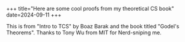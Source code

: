 +++
title="Here are some cool proofs from my theoretical CS book"
date=2024-09-11
+++

This is from "Intro to TCS" by Boaz Barak and the book titled "Godel's Theorems". Thanks to Tony Wu from MIT for Nerd-sniping me.